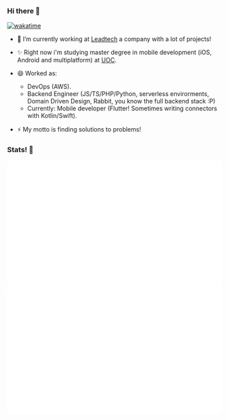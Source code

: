 ### Hi there 👋
[![wakatime](https://wakatime.com/badge/user/f1012544-40f3-41f8-b83f-e9ad6f1651ba.svg)](https://wakatime.com/@f1012544-40f3-41f8-b83f-e9ad6f1651ba)

- 🔭 I’m currently working at [Leadtech](https://leadtech.com/) a company with a lot of projects! 

- ✨ Right now i'm studying master degree in mobile development (iOS, Android and multiplatform) at [UOC](https://www.uoc.edu/portal/en/index.html).

- 😄 Worked as:
  - DevOps (AWS). 
  - Backend Engineer (JS/TS/PHP/Python, serverless envirorments, Domain Driven Design, Rabbit, you know the full backend stack :P)
  - Currently: Mobile developer (Flutter! Sometimes writing connectors with Kotlin/Swift).

- ⚡ My motto is finding solutions to problems!

### Stats! 🔭

![](https://github.com/sdurban/github-stats/blob/master/generated/overview.svg)
![](https://github.com/sdurban/github-stats/blob/master/generated/languages.svg)
